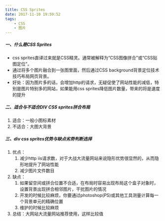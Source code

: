 ```yaml
---
title: CSS Sprites
date: 2017-11-10 19:59:52
tags:
    - CSS
    - 图片
---
```

##### 一、什么是CSS Sprites
- css sprites直译过来就是CSS精灵。通常被解释为“CSS图像拼合”或“CSS贴图定位”。
- 通过将多个图片融合到一张图里面，然后通过CSS background背景定位技术技巧布局网页背景。
- 好处：因为图片多的话，会增加http的请求，无疑促使了网站性能的减低，特别是图片特别多的网站，如果能用css sprites降低图片数量，带来的将是速度的提升

<!--more-->

##### 二、适合与不适合DIV CSS sprites拼合布局
1. 适合：一般小图标素材
2. 不适合：大图大背景

##### 三、div css sprites优势与缺点劣势判断选择
1. 优点：
    1. 减少http iis请求数，对于大战大流量网站来说隐形优势很显然的，从而隐形地提升了网站性能
    2. 减少图片文件数目
2. 缺点：
    1. 如果留空间或拼合位置不合适，在布局时容易出现布局这个盒子对象时，设置背景出现拼合相邻图片，干扰图片的情况
    2. 开发的时候比较麻烦，你要通过photoshop(PS)或其他工具测量计算每一个背景单元的精确位置
    3. 维护的时候比较麻烦
3. 总结：大网站大流量网站推荐使用，这样比较值